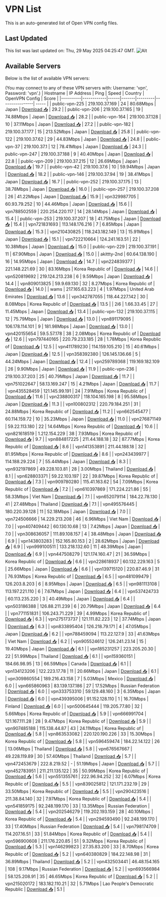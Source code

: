 # VPN List

This is an auto-generated list of Open VPN config files.

## Last Updated

This list was last updated on: Thu, 29 May 2025 04:25:47 GMT.
![Alt](https://repobeats.axiom.co/api/embed/186b98318ef1479477931607c1ad7d823f12451f.svg "Repobeats analytics image")

## Available Servers

Below is the list of available VPN servers:

(You may connect to any of these VPN servers with: Username: 'vpn', Password: 'vpn'.)
| Hostname | IP Address | Ping | Speed | Country | OpenVPN Config | Score |
|----------|------------|------|-------|---------|----------------| ----- |
| public-vpn-225 | 219.100.37.169 | 24 | 80.68Mbps | Japan | [Download 📥](./configs/server_0_JP.ovpn) | 29.2 |
| public-vpn-206 | 219.100.37.165 | 19 | 74.88Mbps | Japan | [Download 📥](./configs/server_1_JP.ovpn) | 28.2 |
| public-vpn-164 | 219.100.37.128 | 10 | 37.11Mbps | Japan | [Download 📥](./configs/server_2_JP.ovpn) | 27.2 |
| public-vpn-182 | 219.100.37.177 | 15 | 213.52Mbps | Japan | [Download 📥](./configs/server_3_JP.ovpn) | 25.8 |
| public-vpn-122 | 219.100.37.62 | 29 | 44.83Mbps | Japan | [Download 📥](./configs/server_4_JP.ovpn) | 24.8 |
| public-vpn-37 | 219.100.37.1 | 12 | 78.41Mbps | Japan | [Download 📥](./configs/server_5_JP.ovpn) | 24.3 |
| public-vpn-247 | 219.100.37.188 | 9 | 40.40Mbps | Japan | [Download 📥](./configs/server_6_JP.ovpn) | 22.8 |
| public-vpn-209 | 219.100.37.215 | 12 | 26.69Mbps | Japan | [Download 📥](./configs/server_7_JP.ovpn) | 19.7 |
| public-vpn-42 | 219.100.37.6 | 10 | 59.94Mbps | Japan | [Download 📥](./configs/server_8_JP.ovpn) | 18.2 |
| public-vpn-146 | 219.100.37.94 | 19 | 38.41Mbps | Japan | [Download 📥](./configs/server_9_JP.ovpn) | 16.7 |
| public-vpn-252 | 219.100.37.175 | 13 | 38.78Mbps | Japan | [Download 📥](./configs/server_10_JP.ovpn) | 16.0 |
| public-vpn-257 | 219.100.37.208 | 26 | 41.22Mbps | Japan | [Download 📥](./configs/server_11_JP.ovpn) | 15.9 |
| vpn329987705 | 60.93.79.252 | 10 | 44.46Mbps | Japan | [Download 📥](./configs/server_12_JP.ovpn) | 15.6 |
| vpn788502559 | 220.254.220.117 | 14 | 28.14Mbps | Japan | [Download 📥](./configs/server_13_JP.ovpn) | 15.4 |
| public-vpn-253 | 219.100.37.207 | 18 | 41.75Mbps | Japan | [Download 📥](./configs/server_14_JP.ovpn) | 15.4 |
| vpn721831693 | 113.148.176.216 | 7 | 6.85Mbps | Japan | [Download 📥](./configs/server_15_JP.ovpn) | 15.3 |
| vpn210430825 | 118.243.182.149 | 13 | 15.91Mbps | Japan | [Download 📥](./configs/server_16_JP.ovpn) | 15.1 |
| vpn722210664 | 124.241.163.51 | 22 | 10.38Mbps | Japan | [Download 📥](./configs/server_17_JP.ovpn) | 15.0 |
| public-vpn-229 | 219.100.37.191 | 11 | 67.90Mbps | Japan | [Download 📥](./configs/server_18_JP.ovpn) | 15.0 |
| akittty-2nd | 60.64.138.190 | 16 | 14.95Mbps | Japan | [Download 📥](./configs/server_19_JP.ovpn) | 14.7 |
| vpn224839377 | 221.148.221.69 | 30 | 83.16Mbps | Korea Republic of | [Download 📥](./configs/server_20_KR.ovpn) | 14.6 |
| vpn520819692 | 219.124.213.238 | 6 | 9.59Mbps | Japan | [Download 📥](./configs/server_21_JP.ovpn) | 14.4 |
| vpn809013825 | 59.9.69.130 | 32 | 8.27Mbps | Korea Republic of | [Download 📥](./configs/server_22_KR.ovpn) | 14.0 |
| wams | 217.165.63.223 | 4 | 1.97Mbps | United Arab Emirates | [Download 📥](./configs/server_23_AE.ovpn) | 13.6 |
| vpn342787055 | 118.44.227.142 | 30 | 8.08Mbps | Korea Republic of | [Download 📥](./configs/server_24_KR.ovpn) | 13.5 |
| 2i6 | 1.66.33.45 | 27 | 11.45Mbps | Japan | [Download 📥](./configs/server_25_JP.ovpn) | 13.4 |
| public-vpn-132 | 219.100.37.115 | 12 | 75.79Mbps | Japan | [Download 📥](./configs/server_26_JP.ovpn) | 13.0 |
| vpn891179095 | 106.178.114.101 | 9 | 181.98Mbps | Japan | [Download 📥](./configs/server_27_JP.ovpn) | 13.0 |
| vpn420155654 | 59.5.57.178 | 38 | 2.08Mbps | Korea Republic of | [Download 📥](./configs/server_28_KR.ovpn) | 12.6 |
| vpn797440165 | 220.79.233.185 | 28 | 1.78Mbps | Korea Republic of | [Download 📥](./configs/server_29_KR.ovpn) | 12.5 |
| vpn411789230 | 114.159.105.210 | 15 | 40.61Mbps | Japan | [Download 📥](./configs/server_30_JP.ovpn) | 12.5 |
| vpn358392380 | 126.145.136.66 | 5 | 44.24Mbps | Japan | [Download 📥](./configs/server_31_JP.ovpn) | 12.4 |
| vpn259789368 | 119.169.182.109 | 26 | 9.90Mbps | Japan | [Download 📥](./configs/server_32_JP.ovpn) | 11.9 |
| public-vpn-236 | 219.100.37.203 | 25 | 40.79Mbps | Japan | [Download 📥](./configs/server_33_JP.ovpn) | 11.7 |
| vpn751022647 | 58.13.169.247 | 15 | 4.21Mbps | Japan | [Download 📥](./configs/server_34_JP.ovpn) | 11.7 |
| vpn435528459 | 121.145.99.191 | 24 | 7.91Mbps | Korea Republic of | [Download 📥](./configs/server_35_KR.ovpn) | 11.6 |
| vpn238800317 | 118.104.165.198 | 8 | 95.58Mbps | Japan | [Download 📥](./configs/server_36_JP.ovpn) | 11.3 |
| vpn100802312 | 220.79.184.251 | 31 | 24.88Mbps | Korea Republic of | [Download 📥](./configs/server_37_KR.ovpn) | 11.2 |
| vpn662545477 | 60.114.159.72 | 10 | 35.23Mbps | Japan | [Download 📥](./configs/server_38_JP.ovpn) | 11.0 |
| vpn276871149 | 59.22.113.180 | 22 | 14.64Mbps | Korea Republic of | [Download 📥](./configs/server_39_KR.ovpn) | 10.6 |
| vpn821618519 | 1.212.154.229 | 38 | 7.93Mbps | Korea Republic of | [Download 📥](./configs/server_40_KR.ovpn) | 9.7 |
| vpn884817225 | 211.44.188.18 | 32 | 87.77Mbps | Korea Republic of | [Download 📥](./configs/server_41_KR.ovpn) | 8.6 |
| vpn141353891 | 211.44.188.18 | 32 | 81.95Mbps | Korea Republic of | [Download 📥](./configs/server_42_KR.ovpn) | 8.6 |
| vpn243439977 | 114.188.29.224 | 7 | 55.44Mbps | Japan | [Download 📥](./configs/server_43_JP.ovpn) | 8.3 |
| vpn932197869 | 49.228.103.81 | 28 | 3.00Mbps | Thailand | [Download 📥](./configs/server_44_TH.ovpn) | 8.1 |
| vpn628803371 | 59.22.103.197 | 22 | 39.87Mbps | Korea Republic of | [Download 📥](./configs/server_45_KR.ovpn) | 7.3 |
| vpn909780280 | 115.41.163.62 | 54 | 7.09Mbps | Korea Republic of | [Download 📥](./configs/server_46_KR.ovpn) | 7.2 |
| vpn610397869 | 171.224.221.86 | 55 | 58.33Mbps | Viet Nam | [Download 📥](./configs/server_47_VN.ovpn) | 7.1 |
| vpn652079114 | 184.22.78.130 | 41 | 27.48Mbps | Thailand | [Download 📥](./configs/server_48_TH.ovpn) | 7.1 |
| vpn495576445 | 180.220.39.128 | 11 | 52.18Mbps | Japan | [Download 📥](./configs/server_49_JP.ovpn) | 7.0 |
| vpn724506666 | 14.229.213.208 | 46 | 6.96Mbps | Viet Nam | [Download 📥](./configs/server_50_VN.ovpn) | 7.0 |
| vpn407409442 | 60.130.10.68 | 13 | 7.42Mbps | Japan | [Download 📥](./configs/server_51_JP.ovpn) | 7.0 |
| vpn308636057 | 111.89.108.157 | 4 | 38.48Mbps | Japan | [Download 📥](./configs/server_52_JP.ovpn) | 6.9 |
| vpn143803283 | 152.165.80.153 | 2 | 28.62Mbps | Japan | [Download 📥](./configs/server_53_JP.ovpn) | 6.9 |
| vpn999100511 | 133.218.132.60 | 11 | 48.39Mbps | Japan | [Download 📥](./configs/server_54_JP.ovpn) | 6.9 |
| vpn447508279 | 121.174.160.47 | 21 | 36.59Mbps | Korea Republic of | [Download 📥](./configs/server_55_KR.ovpn) | 6.6 |
| vpn228618937 | 60.132.229.163 | 5 | 25.66Mbps | Japan | [Download 📥](./configs/server_56_JP.ovpn) | 6.6 |
| vpn139715120 | 220.87.46.9 | 31 | 76.93Mbps | Korea Republic of | [Download 📥](./configs/server_57_KR.ovpn) | 6.5 |
| vpn481099479 | 126.203.8.203 | 6 | 8.95Mbps | Japan | [Download 📥](./configs/server_58_JP.ovpn) | 6.5 |
| vpn981113108 | 113.197.221.110 | 6 | 7.67Mbps | Japan | [Download 📥](./configs/server_59_JP.ovpn) | 6.4 |
| vpn537424733 | 60.113.235.220 | 3 | 40.49Mbps | Japan | [Download 📥](./configs/server_60_JP.ovpn) | 6.4 |
| vpn503186388 | 126.88.211.239 | 6 | 20.79Mbps | Japan | [Download 📥](./configs/server_61_JP.ovpn) | 6.4 |
| vpn771151831 | 106.243.71.229 | 39 | 4.99Mbps | Korea Republic of | [Download 📥](./configs/server_62_KR.ovpn) | 6.3 |
| vpn275173737 | 121.111.82.223 | 12 | 37.74Mbps | Japan | [Download 📥](./configs/server_63_JP.ovpn) | 6.3 |
| vpn833895404 | 126.218.79.171 | 4 | 47.05Mbps | Japan | [Download 📥](./configs/server_64_JP.ovpn) | 6.2 |
| vpn788459094 | 113.22.127.9 | 33 | 41.63Mbps | Viet Nam | [Download 📥](./configs/server_65_VN.ovpn) | 6.2 |
| vpn905524612 | 126.241.23.14 | 15 | 19.40Mbps | Japan | [Download 📥](./configs/server_66_JP.ovpn) | 6.1 |
| vpn185231257 | 223.205.20.30 | 22 | 51.99Mbps | Thailand | [Download 📥](./configs/server_67_TH.ovpn) | 6.1 |
| vpn159360151 | 184.66.98.95 | 13 | 66.59Mbps | Canada | [Download 📥](./configs/server_68_CA.ovpn) | 6.1 |
| vpn134123206 | 122.223.17.78 | 11 | 20.66Mbps | Japan | [Download 📥](./configs/server_69_JP.ovpn) | 6.1 |
| vpn309860554 | 189.216.43.158 | 7 | 5.03Mbps | Mexico | [Download 📥](./configs/server_70_MX.ovpn) | 6.0 |
| vpn665860963 | 83.139.137.186 | 27 | 17.52Mbps | Russian Federation | [Download 📥](./configs/server_71_RU.ovpn) | 6.0 |
| vpn333753310 | 59.129.48.160 | 3 | 6.35Mbps | Japan | [Download 📥](./configs/server_72_JP.ovpn) | 6.0 |
| vpn439395006 | 91.152.128.110 | 1 | 16.70Mbps | Finland | [Download 📥](./configs/server_73_FI.ovpn) | 6.0 |
| vpn500645444 | 119.205.77.80 | 32 | 5.66Mbps | Korea Republic of | [Download 📥](./configs/server_74_KR.ovpn) | 5.9 |
| vpn666991704 | 121.167.111.28 | 28 | 9.47Mbps | Korea Republic of | [Download 📥](./configs/server_75_KR.ovpn) | 5.9 |
| vpn907485188 | 115.138.44.87 | 43 | 24.11Mbps | Korea Republic of | [Download 📥](./configs/server_76_KR.ovpn) | 5.8 |
| vpn863533082 | 220.120.190.226 | 33 | 15.30Mbps | Korea Republic of | [Download 📥](./configs/server_77_KR.ovpn) | 5.8 |
| vpn596459474 | 184.22.14.122 | 26 | 13.06Mbps | Thailand | [Download 📥](./configs/server_78_TH.ovpn) | 5.8 |
| vpn676567667 | 49.228.119.89 | 30 | 57.40Mbps | Thailand | [Download 📥](./configs/server_79_TH.ovpn) | 5.7 |
| vpn472453679 | 222.8.219.52 | - | 51.19Mbps | Japan | [Download 📥](./configs/server_80_JP.ovpn) | 5.7 |
| vpn452783951 | 211.211.135.122 | 35 | 50.99Mbps | Korea Republic of | [Download 📥](./configs/server_81_KR.ovpn) | 5.6 |
| vpn551355761 | 222.96.94.252 | 32 | 6.07Mbps | Korea Republic of | [Download 📥](./configs/server_82_KR.ovpn) | 5.5 |
| vpn839025812 | 121.171.232.19 | 29 | 33.50Mbps | Korea Republic of | [Download 📥](./configs/server_83_KR.ovpn) | 5.5 |
| vpn290423516 | 211.38.84.140 | 32 | 7.97Mbps | Korea Republic of | [Download 📥](./configs/server_84_KR.ovpn) | 5.4 |
| vpn541859175 | 92.248.199.170 | 33 | 13.35Mbps | Russian Federation | [Download 📥](./configs/server_85_RU.ovpn) | 5.4 |
| vpn202546279 | 119.202.193.159 | 28 | 40.10Mbps | Korea Republic of | [Download 📥](./configs/server_86_KR.ovpn) | 5.4 |
| vpn294593490 | 92.248.199.170 | 33 | 17.40Mbps | Russian Federation | [Download 📥](./configs/server_87_RU.ovpn) | 5.4 |
| vpn798174709 | 114.207.16.51 | 33 | 51.84Mbps | Korea Republic of | [Download 📥](./configs/server_88_KR.ovpn) | 5.4 |
| vpn596900608 | 211.176.220.85 | 51 | 9.32Mbps | Korea Republic of | [Download 📥](./configs/server_89_KR.ovpn) | 5.3 |
| vpn146299823 | 27.35.83.200 | 33 | 8.70Mbps | Korea Republic of | [Download 📥](./configs/server_90_KR.ovpn) | 5.2 |
| vpn640380829 | 184.22.148.98 | 31 | 36.89Mbps | Thailand | [Download 📥](./configs/server_91_TH.ovpn) | 5.2 |
| vpn432503441 | 46.48.154.165 | 108 | 9.17Mbps | Russian Federation | [Download 📥](./configs/server_92_RU.ovpn) | 5.2 |
| vpn693566984 | 58.125.208.91 | 35 | 46.65Mbps | Korea Republic of | [Download 📥](./configs/server_93_KR.ovpn) | 5.2 |
| vpn215020172 | 183.182.110.21 | 32 | 5.71Mbps | Lao People's Democratic Republic | [Download 📥](./configs/server_94_LA.ovpn) | 5.1 |
